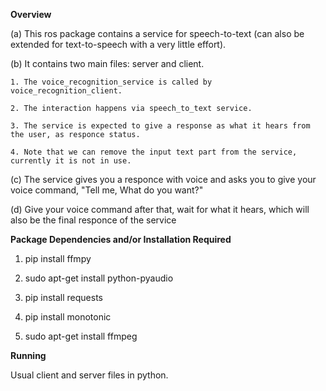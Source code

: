 **Overview** 

(a) This ros package contains a service for speech-to-text (can also be extended for text-to-speech with a very little effort). 

(b) It contains two main files: server and client. 

    1. The voice_recognition_service is called by voice_recognition_client. 
    
    2. The interaction happens via speech_to_text service. 
    
    3. The service is expected to give a response as what it hears from the user, as responce status. 
    
    4. Note that we can remove the input text part from the service, currently it is not in use.
  
(c) The service gives you a responce with voice and asks you to give your voice command, "Tell me, What do you want?"

(d) Give your voice command after that, wait for what it hears, which will also be the final responce of the service

**Package Dependencies and/or Installation Required**

1. pip install ffmpy

2. sudo apt-get install python-pyaudio

3. pip install requests

4. pip install monotonic

5. sudo apt-get install ffmpeg

**Running**

Usual client and server files in python.
